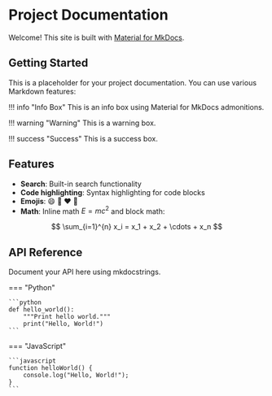 # Project Documentation

Welcome! This site is built with [Material for MkDocs](https://squidfunk.github.io/mkdocs-material/).

## Getting Started

This is a placeholder for your project documentation. You can use various Markdown features:

!!! info "Info Box"
    This is an info box using Material for MkDocs admonitions.

!!! warning "Warning"
    This is a warning box.

!!! success "Success"
    This is a success box.

## Features

- **Search**: Built-in search functionality
- **Code highlighting**: Syntax highlighting for code blocks
- **Emojis**: :smile: :rocket: :heart: :tada:
- **Math**: Inline math $E = mc^2$ and block math:

$$
\sum_{i=1}^{n} x_i = x_1 + x_2 + \cdots + x_n
$$

## API Reference

Document your API here using mkdocstrings.

=== "Python"

    ```python
    def hello_world():
        """Print hello world."""
        print("Hello, World!")
    ```

=== "JavaScript"

    ```javascript
    function helloWorld() {
        console.log("Hello, World!");
    }
    ```

